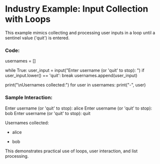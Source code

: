 # Industry Example: Input Collection with Loops

This example mimics collecting and processing user inputs in a loop until a sentinel value ('quit') is entered.

### Code:

usernames = []

while True:
user_input = input("Enter username (or 'quit' to stop): ")
if user_input.lower() == 'quit':
break
usernames.append(user_input)

print("\nUsernames collected:")
for user in usernames:
print("-", user)

### Sample Interaction:

Enter username (or 'quit' to stop): alice
Enter username (or 'quit' to stop): bob
Enter username (or 'quit' to stop): quit

Usernames collected:

- alice

- bob

This demonstrates practical use of loops, user interaction, and list processing.
